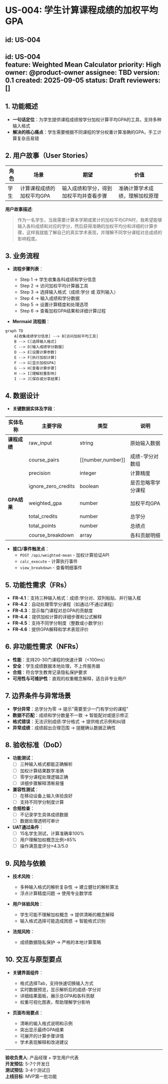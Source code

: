 # US-004: 学生计算课程成绩的加权平均GPA

id: US-004
---
id: US-004  
feature: Weighted Mean Calculator
priority: High
owner: @product-owner
assignee: TBD
version: 0.1
created: 2025-09-05
status: Draft
reviewers: []
---

## 1. **功能概述**
- **一句话定位**：为学生提供课程成绩按学分加权计算平均GPA的工具，支持多种输入格式
- **解决的核心痛点**：学生需要根据不同课程的学分权重计算准确的GPA，手工计算复杂且易错

## 2. **用户故事（User Stories）**
| 角色 | 场景 | 期望 | 价值 |
| ---- | ---- | ---- | ---- |
| 学生 | 计算课程成绩的加权平均GPA | 输入成绩和学分，得到加权平均并查看步骤 | 准确计算学术成绩，理解加权原理 |

**用户故事描述**:
> 作为一名学生，当我需要计算本学期或累计的加权平均GPA时，我希望能够输入各科成绩和对应的学分，然后获得准确的加权平均分和详细的计算步骤，这样我就能了解自己的真实学术表现，并理解不同学分课程对总成绩的影响程度。

## 3. **业务流程**
- **流程步骤列表**：
  - Step 1 → 学生收集各科成绩和学分信息
  - Step 2 → 访问加权平均计算器工具
  - Step 3 → 选择输入格式（成绩:学分 或 双列输入）
  - Step 4 → 输入成绩和学分数据
  - Step 5 → 设置计算精度和处理选项
  - Step 6 → 查看加权GPA结果和详细计算过程

- **Mermaid 流程图**：
```mermaid
graph TD
    A[收集成绩学分信息] --> B[访问加权平均工具]
    B --> C[选择输入格式]
    C --> D[输入成绩学分数据]
    D --> E[设置计算参数]
    E --> F[执行加权计算]
    F --> G[显示加权GPA]
    G --> H[查看计算步骤]
    H --> I[理解权重影响]
    I --> J[保存或分享结果]
```

## 4. **数据设计**
- **关键数据实体及字段**：

| 实体名称 | 主要字段 | 类型 | 说明 |
|---------|---------|------|------|
| **课程成绩** | raw_input | string | 原始输入数据 |
|  | course_pairs | [[number,number]] | 成绩-学分对数组 |
|  | precision | integer | 计算精度 |
|  | ignore_zero_credits | boolean | 是否忽略零学分课程 |
| **GPA结果** | weighted_gpa | number | 加权平均GPA |
|  | total_credits | number | 总学分 |
|  | total_points | number | 总绩点 |
|  | course_breakdown | array | 各科贡献明细 |

- **接口/事件触发点**：
  - `POST /api/weighted-mean` - 加权计算验证API
  - `calc_execute` - 计算执行事件
  - `view_breakdown` - 查看明细事件

## 5. **功能性需求（FRs）**
- **FR-4.1**：支持三种输入格式：成绩:学分对、双列粘贴、并行输入框
- **FR-4.2**：自动处理零学分课程（如通过/不通过课程）
- **FR-4.3**：显示每门课程对总GPA的贡献度
- **FR-4.4**：提供加权计算的详细步骤和公式解释
- **FR-4.5**：支持不同学分制度（整数或小数学分）
- **FR-4.6**：提供GPA解释和学术表现评价

## 6. **非功能性需求（NFRs）**
- **性能**：支持20-30门课程的快速计算（<100ms）
- **安全**：学生成绩数据本地处理，不上传服务器
- **合规**：符合学生教育记录隐私保护要求
- **可用性与可维护性**：直观的权重概念解释，适合非专业用户

## 7. **边界条件与异常场景**
- **学分异常**：总学分为零 → 提示"需要至少一门有学分的课程"
- **数据不匹配**：成绩和学分数量不一致 → 智能配对或提示修正
- **格式错误**：无法识别成绩:学分格式 → 提供格式示例和纠错
- **异常成绩**：成绩超出合理范围 → 提醒确认数据正确性

## 8. **验收标准（DoD）**
- **功能测试**：
  - [ ] 三种输入格式都能正确解析
  - [ ] 加权计算结果数学准确
  - [ ] 零学分课程处理逻辑正确
  - [ ] 详细步骤解释清晰易懂

- **兼容性测试**：
  - [ ] 在移动设备上输入体验良好
  - [ ] 支持不同学分制度计算

- **合规检查**：
  - [ ] 不记录学生具体成绩数据
  - [ ] 数据处理透明可审计

- **UAT通过条件**：
  - [ ] 15名学生测试，计算准确率100%
  - [ ] 用户理解加权概念比例>85%
  - [ ] 操作满意度评分>4.3/5.0

## 9. **风险与依赖**
- **技术风险**：
  - 多种输入格式的解析复杂性 → 建立健壮的解析算法
  - 浮点计算精度问题 → 使用专业数学库

- **用户体验风险**：
  - 学生可能不理解加权概念 → 提供清晰的概念解释
  - 输入格式选择可能造成困惑 → 智能格式识别

- **法规风险**：
  - 成绩数据隐私保护 → 严格的本地计算策略

## 10. **交互与原型要点**
- **关键界面组件**：
  - 格式选择Tab，支持快速切换输入方式
  - 实时数据预览，显示解析后的成绩-学分对
  - 详细结果面板，展示总GPA和各科贡献
  - 权重可视化图表，帮助理解学分影响

- **页面布局要点**：
  - 清晰的输入格式说明和示例
  - 突出显示最终GPA结果
  - 可展开的计算步骤详情
  - 学术表现解释和改进建议

---

**验收负责人**: 产品经理 + 学生用户代表  
**开发预估**: 5-7个开发日  
**测试预估**: 3-4个测试日  
**上线目标**: MVP第一批功能